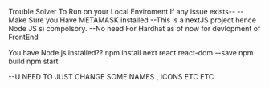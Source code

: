 Trouble Solver
To Run on your Local Enviroment If any issue exists--
--Make Sure you Have METAMASK installed
--This is a nextJS project hence Node JS si compolsory.
--No need For Hardhat as of now for devlopment of FrontEnd

You have Node.js installed??
npm install next react react-dom --save
npm build
npm start

--U NEED TO JUST CHANGE SOME NAMES , ICONS ETC ETC
